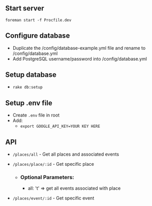 ## Start server

```
foreman start -f Procfile.dev
```

## Configure database

- Duplicate the /config/database-example.yml file and rename to /config/database.yml
- Add PostgreSQL username/password into /config/database.yml

## Setup database

- `rake db:setup`

## Setup .env file

- Create `.env` file in root
- Add:
  - `export GOOGLE_API_KEY=YOUR KEY HERE`

## API

- `/places/all` - Get all places and associated events

- `/places/place/:id` - Get specific place
    - ### Optional Parameters:
        - all: 't' => get all events associated with place

- `/places/event/:id` - Get specific event
